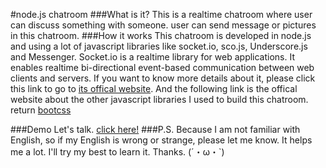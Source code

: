 #node.js chatroom
###What is it?
  This is a realtime chatroom where user can discuss something with someone. user can send message or pictures in this chatroom.
###How it works
  This chatroom is developed in node.js and using a lot of javascript libraries like socket.io, sco.js, Underscore.js and Messenger. Socket.io is a realtime library for web applications. It enables realtime bi-directional event-based communication between web clients and servers. If you want to know more details about it, please click this link to go to [its offical website](http://socket.io/).
  And the following link is the offical website about the other javascript libraries I used to build this chatroom.
  return  [bootcss](http://www.bootcss.com/)

###Demo
Let's talk.  [click here!](https://cold-shadow.gomix.me/chat)
###P.S.
Because I am not familiar with English, so if my English is wrong or strange, please let me know. It helps me a lot. I'll try my best to learn it. Thanks. (´・ω・`)
